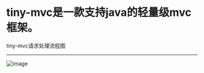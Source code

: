 tiny-mvc是一款支持java的轻量级mvc框架。
==================================  
tiny-mvc请求处理流程图
---------------------------- ------- 
 ![image](https://github.com/wenbo2018/tiny-mvc/blob/master/img/img.png)
